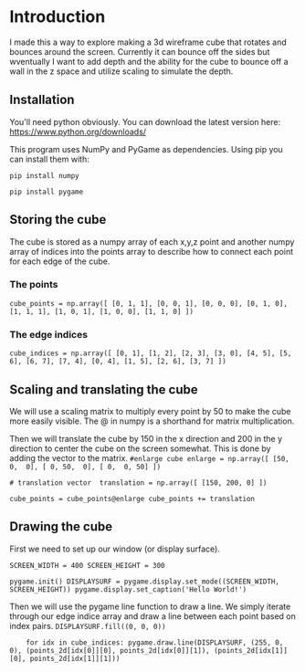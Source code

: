 # Introduction
I made this a way to explore making a 3d wireframe cube that rotates and bounces around the screen. Currently it can bounce off the sides but wventually I want to add depth and the ability for the cube to bounce off a wall in the z space and utilize scaling to simulate the depth. 

## Installation 
You'll need python obviously. You can download the latest version here:
https://www.python.org/downloads/

This program uses NumPy and PyGame as dependencies. Using pip you can install them with:

`pip install numpy`

`pip install pygame`



## Storing the cube
The cube is stored as a numpy array of each x,y,z point and another numpy array of indices into the points array to describe how to connect each point for each edge of the cube. 

### The points
`cube_points = np.array([
    [0, 1, 1],
    [0, 0, 1],
    [0, 0, 0],
    [0, 1, 0],
    [1, 1, 1],
    [1, 0, 1],
    [1, 0, 0],
    [1, 1, 0]
])`

### The edge indices
`cube_indices = np.array([
    [0, 1],
    [1, 2],
    [2, 3],
    [3, 0],
    [4, 5],
    [5, 6],
    [6, 7],
    [7, 4],
    [0, 4],
    [1, 5],
    [2, 6],
    [3, 7]
])`

## Scaling and translating the cube
We will use a scaling matrix to multiply every point by 50 to make the cube more easily visible. The @ in numpy is a shorthand for matrix multiplication.

Then we will translate the cube by 150 in the x direction and 200 in the y direction to center the cube on the screen somewhat. This is done by adding the vector to the matrix.
`#enlarge cube
enlarge = np.array([
    [50,  0,  0],
    [ 0, 50,  0],
    [ 0,  0, 50]
])`

`# translation vector 
translation = np.array([
[150, 200, 0]
])`

`cube_points = cube_points@enlarge
cube_points += translation`

## Drawing the cube 
First we need to set up our window (or display surface). 

`SCREEN_WIDTH = 400
SCREEN_HEIGHT = 300`

`pygame.init()
DISPLAYSURF = pygame.display.set_mode((SCREEN_WIDTH, SCREEN_HEIGHT))
pygame.display.set_caption('Hello World!')`

Then we will use the pygame line function to draw a line. We simply iterate through our edge indice array and draw a line between each point based on index pairs. 
`DISPLAYSURF.fill((0, 0, 0))`
  
`    for idx in cube_indices:
      pygame.draw.line(DISPLAYSURF, (255, 0, 0), (points_2d[idx[0]][0], points_2d[idx[0]][1]), (points_2d[idx[1]][0], points_2d[idx[1]][1]))`